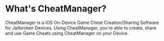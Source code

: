 # What's CheatManager?
CheatManager is a iOS On-Device Game Cheat Creation/Sharing Software for Jailbroken Devices. Using CheatManager, you're able to create, share and use Game Cheats using CheatManager on your Device.
